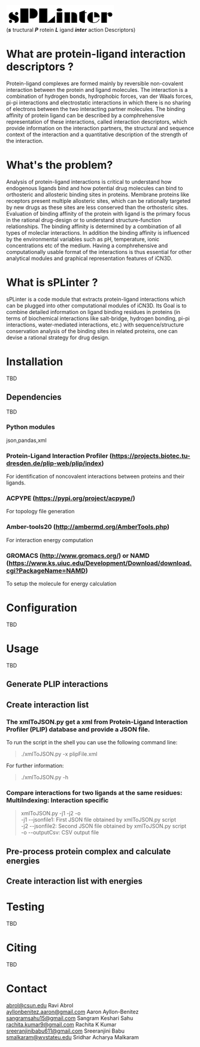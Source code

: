 ![sPLinter](logo.png) <!-- .element height="50%" width="50%" --> <br>
(**_s_** tructural **_P_** rotein **_L_** igand **_inter_** action Descriptors)

# What are protein-ligand interaction descriptors ?
Protein-ligand complexes are formed mainly by reversible non-covalent interaction between the protein and ligand molecules. The interaction is a combination of hydrogen bonds, hydrophobic forces, van der Waals forces, pi-pi interactions and electrostatic interactions in which there is no sharing of electrons between the two interacting partner molecules. The binding affinity of protein ligand can be described by a comphrehensive representation of these interactions, called interaction descriptors, which provide information on the interaction partners, the structural and sequence context of the interaction and a quantitative description of the strength of the interaction.

# What's the problem?
Analysis of protein-ligand interactions is critical to understand how endogenous ligands bind and how potential drug molecules can bind to orthosteric and allosteric binding sites in proteins. Membrane proteins like receptors present multiple allosteric sites, which can be rationally targeted by new drugs as these sites are less conserved than the orthosteric sites.
Evaluation of binding affinity of the protein with ligand is the primary focus in the rational drug-design or to understand structure-function relationships. The binding affinity is determined by a combination of all types of moleclar interactions. In addition the binding affinity is influenced by the environmental variables such as pH, temperature, ionic concentrations etc of the medium. Having a comphrehensive and computationally usable format of the interactions is thus essential for other analytical modules and graphical representation features of iCN3D.

# What is sPLinter ?

sPLinter is a code module that extracts protein-ligand interactions which can be plugged into other computational modules of iCN3D. 
Its Goal is to combine detailed information on ligand binding residues in proteins (in terms of biochemical interactions like salt-bridge, hydrogen bonding, pi-pi interactions, water-mediated interactions, etc.) with sequence/structure conservation analysis of the binding sites in related proteins, one can devise a rational strategy for drug design.

# Installation 
TBD

## Dependencies
TBD
### Python modules
json,pandas,xml
### Protein-Ligand Interaction Profiler (https://projects.biotec.tu-dresden.de/plip-web/plip/index)
For identification of noncovalent interactions between proteins and their ligands.
### ACPYPE (https://pypi.org/project/acpype/)
For topology file generation
### Amber-tools20 (http://ambermd.org/AmberTools.php)
For interaction energy computation
### GROMACS (http://www.gromacs.org/) or NAMD (https://www.ks.uiuc.edu/Development/Download/download.cgi?PackageName=NAMD)
To setup the molecule for energy calculation

  
# Configuration
TBD
  
# Usage
TBD
## Generate PLIP interactions

## Create interaction list

### The xmlToJSON.py get a xml from Protein-Ligand Interaction Profiler (PLIP) database and provide a JSON file.

To run the script in the shell you can use the following command line: <br>
> ./xmlToJSON.py -x plipFile.xml

For further information: <br>
> ./xmlToJSON.py -h

### Compare interactions for two ligands at the same residues: MultiIndexing: Interaction specific

> xmlToJSON.py -j1 <jsonfile1> -j2 <jsonfile2> -o <outputCsv> <br>
-j1 --jsonfile1:	First JSON file obtained by xmlToJSON.py script <br>
-j2 --jsonfile2:	Second JSON file obtained by xmlToJSON.py script <br>
-o --outputCsv:	CSV output file
  
## Pre-process protein complex and calculate energies

## Create interaction list with energies


# Testing
TBD

# Citing
TBD

# Contact
abrol@csun.edu Ravi Abrol <br>
ayllonbenitez.aaron@gmail.com	Aaron Ayllon-Benitez <br>
sangramsahu15@gmail.com	Sangram Keshari Sahu <br>
rachita.kumar9@gmail.com	Rachita K Kumar <br>
sreeranjinibabu611@gmail.com	Sreeranjini Babu <br>
smalkaram@wvstateu.edu	Sridhar Acharya Malkaram


